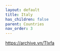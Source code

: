 ```yaml
---
layout: default
title: Italy
has_children: false
parent: Countries
nav_order: 3
---
```


https://archive.vn/Tlxfa